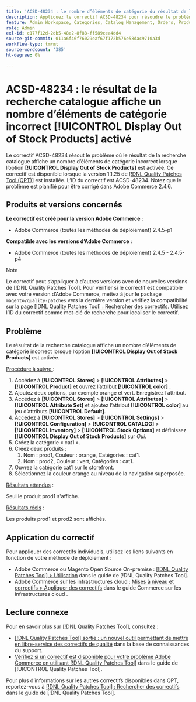 ```yaml
---
title: 'ACSD-48234 : le nombre d’éléments de catégorie du résultat de la recherche catalogue est incorrect lorsqu’[!UICONTROL Display Out of Stock Products] est activé'
description: Appliquez le correctif ACSD-48234 pour résoudre le problème d’Adobe Commerce où le résultat de la recherche catalogue affiche un nombre d’éléments de catégorie incorrect lorsque l’option [!UICONTROL Display Out of Stock Products] est activée.
feature: Admin Workspace, Categories, Catalog Management, Orders, Products, Search
role: Admin
exl-id: c177f12d-2db5-48e2-8f88-ff589cea4dd4
source-git-commit: 011a6f46f76029eaf67f172b576e58dac9710a3d
workflow-type: tm+mt
source-wordcount: '385'
ht-degree: 0%

---
```


# ACSD-48234 : le résultat de la recherche catalogue affiche un nombre d’éléments de catégorie incorrect **[!UICONTROL Display Out of Stock Products]** activé

Le correctif ACSD-48234 résout le problème où le résultat de la recherche catalogue affiche un nombre d’éléments de catégorie incorrect lorsque l’option **[!UICONTROL Display Out of Stock Products]** est activée. Ce correctif est disponible lorsque la version 1.1.25 de [[!DNL Quality Patches Tool (QPT)]](https://experienceleague.adobe.com/fr/docs/commerce-operations/tools/quality-patches-tool/quality-patches-tool-to-self-serve-quality-patches) est installée. L’ID du correctif est ACSD-48234. Notez que le problème est planifié pour être corrigé dans Adobe Commerce 2.4.6.


## Produits et versions concernés

**Le correctif est créé pour la version Adobe Commerce :**
* Adobe Commerce (toutes les méthodes de déploiement) 2.4.5-p1

**Compatible avec les versions d’Adobe Commerce :**
* Adobe Commerce (toutes les méthodes de déploiement) 2.4.5 - 2.4.5-p4

>[!NOTE]
>
>Le correctif peut s’appliquer à d’autres versions avec de nouvelles versions de [!DNL Quality Patches Tool]. Pour vérifier si le correctif est compatible avec votre version d’Adobe Commerce, mettez à jour le package `magento/quality-patches` vers la dernière version et vérifiez la compatibilité sur la page [[!DNL Quality Patches Tool] : Rechercher des correctifs](https://experienceleague.adobe.com/tools/commerce-quality-patches/index.html?lang=fr). Utilisez l’ID du correctif comme mot-clé de recherche pour localiser le correctif.

## Problème

Le résultat de la recherche catalogue affiche un nombre d’éléments de catégorie incorrect lorsque l’option **[!UICONTROL Display Out of Stock Products]** est activée.

<u>Procédure à suivre </u> :

1. Accédez à **[!UICONTROL Stores]** > **[!UICONTROL Attributes]** > **[!UICONTROL Product]** et ouvrez l’attribut **[!UICONTROL color]** .
1. Ajoutez deux options, par exemple orange et vert. Enregistrez l’attribut.
1. Accédez à **[!UICONTROL Stores]** > **[!UICONTROL Attributes]** > **[!UICONTROL Attribute Set]** et ajoutez l’attribut **[!UICONTROL color]** au jeu d’attributs **[!UICONTROL Default]**.
1. Accédez à **[!UICONTROL Stores]** > **[!UICONTROL Settings]** > **[!UICONTROL Configuration]** > **[!UICONTROL CATALOG]** > **[!UICONTROL Inventory]** > **[!UICONTROL Stock Options]** et définissez **[!UICONTROL Display Out of Stock Products]** sur _Oui_.
1. Créez la catégorie « cat1 ».
1. Créez deux produits :
   1. Nom : prod1, Couleur : orange, Catégories : cat1.
   1. Nom : prod2, Couleur : vert, Catégories : cat1.
1. Ouvrez la catégorie cat1 sur le storefront.
1. Sélectionnez la couleur orange au niveau de la navigation superposée.

<u>Résultats attendus</u> :

Seul le produit prod1 s&#39;affiche.

<u>Résultats réels</u> :

Les produits prod1 et prod2 sont affichés.

## Application du correctif

Pour appliquer des correctifs individuels, utilisez les liens suivants en fonction de votre méthode de déploiement :

* Adobe Commerce ou Magento Open Source On-premise : [[!DNL Quality Patches Tool] > Utilisation](/help/tools/quality-patches-tool/usage.md) dans le guide de [!DNL Quality Patches Tool].
* Adobe Commerce sur les infrastructures cloud : [Mises à niveau et correctifs > Appliquer des correctifs](https://experienceleague.adobe.com/docs/commerce-cloud-service/user-guide/develop/upgrade/apply-patches.html?lang=fr) dans le guide Commerce sur les infrastructures cloud .

## Lecture connexe

Pour en savoir plus sur [!DNL Quality Patches Tool], consultez :

* [[!DNL Quality Patches Tool] sortie : un nouvel outil permettant de mettre en libre-service des correctifs de qualité](https://experienceleague.adobe.com/fr/docs/commerce-operations/tools/quality-patches-tool/quality-patches-tool-to-self-serve-quality-patches) dans la base de connaissances du support.
* [Vérifiez si un correctif est disponible pour votre problème Adobe Commerce en utilisant [!DNL Quality Patches Tool]](/help/tools/quality-patches-tool/patches-available-in-qpt/check-patch-for-magento-issue-with-magento-quality-patches.md) dans le guide de [!UICONTROL Quality Patches Tool].


Pour plus d’informations sur les autres correctifs disponibles dans QPT, reportez-vous à [[!DNL Quality Patches Tool] : Rechercher des correctifs](https://experienceleague.adobe.com/tools/commerce-quality-patches/index.html?lang=fr) dans le guide de [!DNL Quality Patches Tool].

